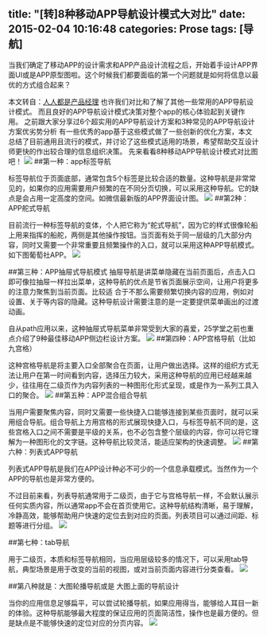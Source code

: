 title: "[转]8种移动APP导航设计模式大对比"
date: 2015-02-04 10:16:48
categories: Prose
tags: [导航]
---
当我们确定了移动APP的设计需求和APP产品设计流程之后，开始着手设计APP界面UI或是APP原型图啦。这个时候我们都要面临的第一个问题就是如何将信息以最优的方式组合起来？
<!--more-->
本文转自：[人人都是产品经理](http://www.woshipm.com/ucd/106150.html)
也许我们对比和了解了其他一些常用的APP导航设计模式。
而且良好的APP导航设计模式决策对整个app的核心体验起到关键作用。
之前跟大家分享过6个超实用的APP导航设计方案和3种常见的APP导航设计方案优劣势分析
有一些优秀的app基于这些模式做了一些创新的优化方案，本文总结了目前通用且流行的模式，并讨论了这些模式适用的场景，希望帮助交互设计师更快的作出较合理的信息组织决策。
先来看看8种移动APP导航设计模式对比图吧！
![](/img/15020401.jpg)
##第一种：app标签导航

标签导航位于页面底部，通常包含5个标签是比较合适的数量。这种导航是非常常见的，如果你的应用需要用户频繁的在不同分页切换，可以采用这种导航。它的缺点是会占用一定高度的空间。如微信最新版的APP界面设计图。
![](/img/15020402.png)
##第2种：APP舵式导航

目前流行一种标签导航的变体，个人把它称为“舵式导航”，因为它的样式很像轮船上用来指挥的船舵，两侧是其他操作按钮。当页面有处于同一层级的几大部分内容，同时又需要一个非常重要且频繁操作的入口，就可以采用这种APP导航模式。如下图葡萄社APP。
![](/img/15020403.jpg)

##第三种：APP抽屉式导航模式
抽屉导航是讲菜单隐藏在当前页面后，点击入口即可像拉抽屉一样拉出菜单，这种导航的优点是节省页面展示空间，让用户将更多的注意力聚焦到当前页面。比较适 合于不那么需要频繁切换内容的应用，例如对设置、关于等内容的隐藏。这种导航设计需要注意的是一定要提供菜单画出的过渡动画。

自从path应用以来，这种抽屉式导航菜单非常受到大家的喜爱，25学堂之前也重点介绍了9种最佳移动APP侧边栏设计方案。
![](/img/15020404.png)
##第四种：APP宫格导航（比如九宫格）

这种宫格导航是将主要入口全部聚合在页面，让用户做出选择。这样的组织方式无法让用户在第一时间看到内容，选择压力较大，采用这种导航的应用已经越来越少，往往用在二级页作为内容列表的一种图形化形式呈现，或是作为一系列工具入口的聚合。
![](/img/15020405.jpg)
##第五种：APP混合组合导航

当用户需要聚焦内容，同时又需要一些快捷入口能够连接到某些页面时，就可以采用组合导航。组合导航上方用宫格的形式展现快捷入口，与标签导航不同的是，这 些宫格入口之间不需要是平级的关系，也不必包含整个层级的内容，你可以将它理解为一种图形化的文字链。这种导航比较灵活，能适应架构的快速调整。
![](/img/15020406.png)
##第六种：列表式APP导航

列表式APP导航是我们在APP设计种必不可少的一个信息承载模式。当然作为一个APP的导航也是非常方便的。

不过目前来看，列表导航通常用于二级页，由于它与宫格导航一样，不会默认展示任何实质内容，所以通常app不会在首页使用它。这种导航结构清晰，易于理解，冷静高效，能够帮助用户快速的定位去到对应的页面。列表项目可以通过间距、标题等进行分组。
![](/img/15020407.jpg)

##第七种：tab导航

用于二级页，本质和标签导航相同，当应用层级较多的情况下，可以采用tab导航，典型场景是用于改变的当前的视图，或对当前页面内容进行分类查看。
![](/img/15020408.jpg)

##第八种就是：大图轮播导航或是 大图上面的导航设计

当你的应用信息足够扁平，可以尝试轮播导航，如果应用得当，能够给人耳目一新的体验。这种导航能够最大程度的保证应用的页面简洁性，操作也是最方便的。但是缺点是不能够快速的定位对应的分页内容。
![](/img/15020409.jpg)


